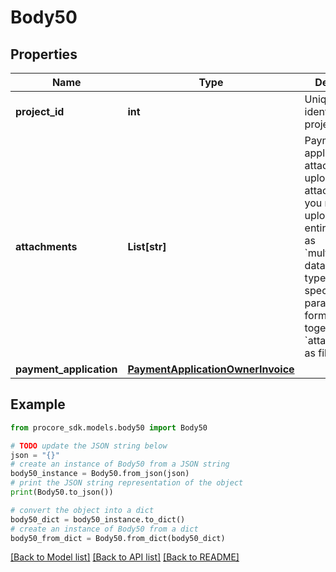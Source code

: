 # Body50


## Properties

Name | Type | Description | Notes
------------ | ------------- | ------------- | -------------
**project_id** | **int** | Unique identifier for the project. | 
**attachments** | **List[str]** | Payment application attachments. To upload attachments you must upload the entire payload as &#x60;multipart/form-data&#x60; content-type and specify each parameter as form-data together with &#x60;attachments[]&#x60; as files. | [optional] 
**payment_application** | [**PaymentApplicationOwnerInvoice**](PaymentApplicationOwnerInvoice.md) |  | [optional] 

## Example

```python
from procore_sdk.models.body50 import Body50

# TODO update the JSON string below
json = "{}"
# create an instance of Body50 from a JSON string
body50_instance = Body50.from_json(json)
# print the JSON string representation of the object
print(Body50.to_json())

# convert the object into a dict
body50_dict = body50_instance.to_dict()
# create an instance of Body50 from a dict
body50_from_dict = Body50.from_dict(body50_dict)
```
[[Back to Model list]](../README.md#documentation-for-models) [[Back to API list]](../README.md#documentation-for-api-endpoints) [[Back to README]](../README.md)


